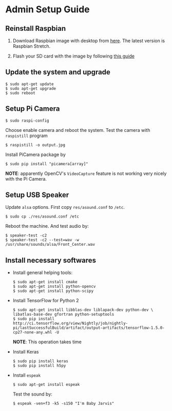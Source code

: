 # Admin Setup Guide


## Reinstall Raspbian

1. Download Raspbian image with desktop from [here](https://www.raspberrypi.org/downloads/raspbian/). The latest version is Raspbian Stretch.

2. Flash your SD card with the image by following [this guide](https://www.raspberrypi.org/learning/software-guide/quickstart/)

## Update the system and upgrade

```
$ sudo apt-get update
$ sudo apt-get upgrade
$ sudo reboot
```

## Setup Pi Camera

```
$ sudo raspi-config
```

Choose enable camera and reboot the system. Test the camera with `raspistill` program

```
$ raspistill -o output.jpg
```

Install PiCamera package by

```
$ sudo pip install "picamera[array]"
```

__NOTE__: apparently OpenCV's `VideoCapture` feature is not working very nicely
with the Pi Camera.

## Setup USB Speaker

Update `alsa` options. First copy `res/asound.conf` to `/etc`.

```
$ sudo cp ./res/asound.conf /etc
```

Reboot the machine. And test audio by:

```
$ speaker-test -c2
$ speaker-test -c2 --test=wav -w /usr/share/sounds/alsa/Front_Center.wav
```

## Install necessary softwares

+ Install general helping tools:

    ```
    $ sudo apt-get install cmake
    $ sudo apt-get install python-opencv
    $ sudo apt-get install python-scipy
    ```

+ Install TensorFlow for Python 2

    ```
    $ sudo apt-get install libblas-dev liblapack-dev python-dev \
    libatlas-base-dev gfortran python-setuptools
    $ sudo pip install http://ci.tensorflow.org/view/Nightly/job/nightly-pi/lastSuccessfulBuild/artifact/output-artifacts/tensorflow-1.5.0-cp27-none-any.whl -U
    ```

    __NOTE__: This operation takes time

+ Install Keras

    ```
    $ sudo pip install keras
    $ sudo pip install h5py
    ```

+ Install `espeak`

    ```
    $ sudo apt-get install espeak
    ```
    
    Test the sound by:

    ```
    $ espeak -ven+f3 -k5 -s150 "I'm Baby Jarvis" 
    ```
